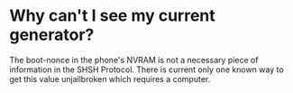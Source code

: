# Why can't I see my current generator?

The boot-nonce in the phone's NVRAM is not a necessary piece of information in the SHSH Protocol. There is current only one known way to get this value unjailbroken which requires a computer.

